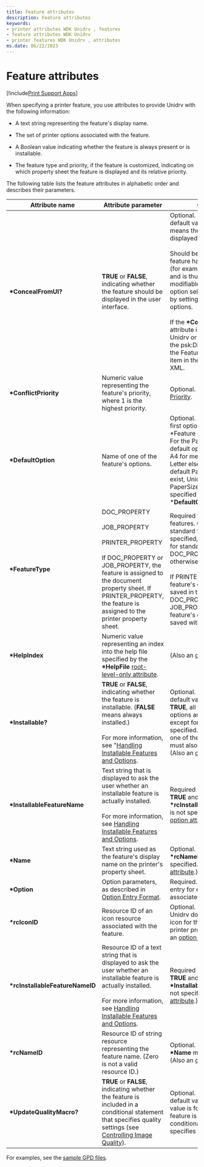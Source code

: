 ```yaml
---
title: Feature attributes
description: Feature attributes
keywords:
- printer attributes WDK Unidrv , features
- feature attributes WDK Unidrv
- printer features WDK Unidrv , attributes
ms.date: 06/22/2023
---
```


# Feature attributes

[!include[Print Support Apps](../includes/print-support-apps.md)]

When specifying a printer feature, you use attributes to provide Unidrv with the following information:

- A text string representing the feature's display name.

- The set of printer options associated with the feature.

- A Boolean value indicating whether the feature is always present or is installable.

- The feature type and priority, if the feature is customized, indicating on which property sheet the feature is displayed and its relative priority.

The following table lists the feature attributes in alphabetic order and describes their parameters.

| Attribute name | Attribute parameter | Comments |
|--|--|--|
| **\*ConcealFromUI?** | **TRUE** or **FALSE**, indicating whether the feature should be displayed in the user interface. | Optional. If not specified the default value is **FALSE**, which means the feature is displayed.<br><br>Should be **TRUE** only if a feature has only one option (for example, one resolution) and is thus not user-modifiable, or, if the feature's option selection is controlled by setting another feature's options.<br><br>If the **\*ConcealFromUI** attribute is set to **TRUE**, then Unidrv or PrintConfig will add the psk:DisplayUI element to the Feature element for this item in the PrintCapabilities XML. |
| **\*ConflictPriority** | Numeric value representing the feature's priority, where 1 is the highest priority. | Optional. See [Feature Conflict Priority](feature-conflict-priority.md). |
| **\*DefaultOption** | Name of one of the feature's options. | Optional. If not specified, the first option listed in a \*Feature entry is the default. For the PaperSize feature, the default options for Unidrv are A4 for metric locales and Letter elsewhere. If the default PaperSize does not exist, Unidrv uses the PaperSize option that is specified by the ***DefaultOption** keyword. |
| **\*FeatureType** | DOC_PROPERTY<br><br>JOB_PROPERTY<br><br>PRINTER_PROPERTY<br><br>If DOC_PROPERTY or JOB_PROPERTY, the feature is assigned to the document property sheet. If PRINTER_PROPERTY, the feature is assigned to the printer property sheet. | Required for customized features. Optional for standard features. If not specified, the default value for standard features is DOC_PROPERTY unless otherwise noted.<br><br>If PRINTER_PROPERTY, the feature's option value is saved in the registry. If DOC_PROPERTY or JOB_PROPERTY, the feature's option value is saved with the document. |
| **\*HelpIndex** | Numeric value representing an index into the help file specified by the **\*HelpFile** [root-level-only attribute](root-level-only-attributes.md). | (Also an [option attribute](option-attributes.md).) |
| **\*Installable?** | **TRUE** or **FALSE**, indicating whether the feature is installable. (**FALSE** means always installed.)<br><br>For more information, see "[Handling Installable Features and Options](handling-installable-features-and-options.md). | Optional. If not specified, the default value is **FALSE**. If **TRUE**, all the feature's options are also installable, except for the first one specified. If **FALSE**, at least one of the feature's options must also always be installed. (Also an [option attribute](option-attributes.md).) |
| **\*InstallableFeatureName** | Text string that is displayed to ask the user whether an installable feature is actually installed.<br><br>For more information, see [Handling Installable Features and Options](handling-installable-features-and-options.md). | Required if **\*Installable?** is **TRUE** and **\*rcInstallableFeatureNameID** is not specified. (Also an [option attribute](option-attributes.md).) |
| **\*Name** | Text string used as the feature's display name on the printer's property sheet. | Optional. If not specified, then **\*rcNameID** must be specified. (Also an [option attribute](option-attributes.md).) |
| **\*Option** | Option parameters, as described in [Option Entry Format](option-entry-format.md). | Required. Use an **\*Option** entry for each option associated with the feature. |
| **\*rcIconID** | Resource ID of an icon resource associated with the feature. | Optional. If not specified, Unidrv does not display an icon for the feature on the printer property sheet. (Also an [option attribute](option-attributes.md).) |
| **\*rcInstallableFeatureNameID** | Resource ID of a text string that is displayed to ask the user whether an installable feature is actually installed.<br><br>For more information, see [Handling Installable Features and Options](handling-installable-features-and-options.md). | Required if **\*Installable?** is **TRUE** and **\*InstallableFeatureName** is not specified. (Also an [option attribute](option-attributes.md).) |
| **\*rcNameID** | Resource ID of string resource representing the feature name. (Zero is not a valid resource ID.) | Optional. If not specified, then **\*Name** must be specified. (Also an [option attribute](option-attributes.md).) |
| **\*UpdateQualityMacro?** | **TRUE** or **FALSE**, indicating whether the feature is included in a conditional statement that specifies quality settings (see [Controlling Image Quality](controlling-image-quality.md)). | Optional. If not specified, the default value is **FALSE**. (The value is forced to **TRUE** if the feature is included in a conditional statement that specifies quality settings.) |

For examples, see the [sample GPD files](sample-gpd-files.md).
